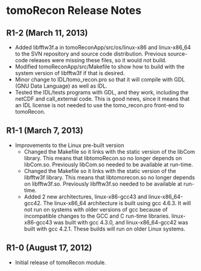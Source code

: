 # tomoRecon Release Notes

## R1-2 (March 11, 2013)
- Added libfftw3f.a in tomoReconApp/src/os/linux-x86 and linux-x86_64 to the SVN
  repository and source code distribution. Previous source-code releases were missing
  these files, so it would not build.
- Modified tomoReconApp/src/Makefile to show how to build with the system version
  of libfftw3f if that is desired.
- Minor change to IDL/tomo_recon.pro so that it will compile with GDL (GNU Data Language) as well as IDL.
- Tested the IDL/tests programs with GDL, and they work, including the netCDF and
  call_external code. This is good news, since it means that an IDL license is not
  needed to use the tomo_recon.pro front-end to tomoRecon.

## R1-1 (March 7, 2013)
 - Improvements to the Linux pre-built version
   - Changed the Makefile so it links with the static version of the libCom library.
     This means that libtomoRecon.so no longer depends on libCom.so. Previously libCom.so
     needed to be available at run-time.
   - Changed the Makefile so it links with the static version of the libfftw3f library.
     This means that libtomorecon.so no longer depends on libfftw3f.so. Previously libfftw3f.so
     needed to be available at run-time.
   - Added 2 new architectures, linux-x86-gcc43 and linux-x86_64-gcc42. The linux-x86_64
     architecture is built using gcc 4.6.3. It will not run on systems with older versions
     of gcc because of incompatible changes to the GCC and C run-time libraries. linux-x86-gcc43
     was built with gcc 4.3.0, and linux-x86_64-gcc42 was built with gcc 4.2.1. These
     builds will run on older Linux systems.

## R1-0 (August 17, 2012)
- Initial release of tomoRecon module.
